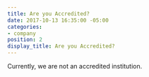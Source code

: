 ```yaml
---
title: Are you Accredited?
date: 2017-10-13 16:35:00 -05:00
categories:
- company
position: 2
display_title: Are you Accredited?
---
```


Currently, we are not an accredited institution.
